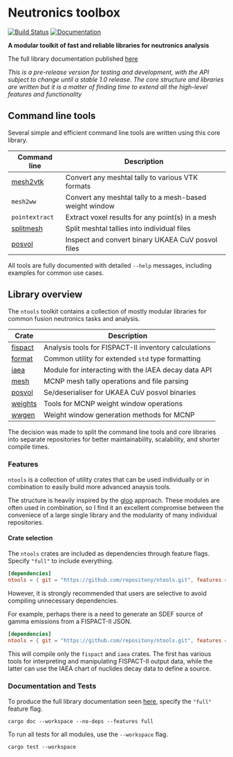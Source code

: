 # Neutronics toolbox

[![Build Status][test-img]][test-url]
[![Documentation][doc-img]][doc-url]

[test-img]: https://github.com/repositony/ntools/actions/workflows/tests.yml/badge.svg
[test-url]: https://github.com/repositony/ntools/actions/workflows/tests.yml

[doc-img]: https://github.com/repositony/ntools/actions/workflows/documentation.yml/badge.svg
[doc-url]: https://repositony.github.io/ntools/index.html

**A modular toolkit of fast and reliable libraries for neutronics analysis**

The full library documentation published [here](https://repositony.github.io/ntools/index.html)

*This is a pre-release version for testing and development, with the API subject to change until a stable 1.0 release. The core structure and libraries are written but it is a matter of finding time to extend all the high-level features and functionality*

## Command line tools

Several simple and efficient command line tools are written using this core
library.

| Command line   | Description                                             |
| -------------- | ------------------------------------------------------- |
| [mesh2vtk](https://github.com/repositony/mesh2vtk) | Convert any meshtal tally to various VTK formats        |
| `mesh2ww`      | Convert any meshtal tally to a mesh-based weight window |
| `pointextract` | Extract voxel results for any point(s) in a mesh        |
| [splitmesh](https://github.com/repositony/splitmesh) | Split meshtal tallies into individual files             |
| [posvol](https://github.com/repositony/posvol)       | Inspect and convert binary UKAEA CuV posvol files       |

All tools are fully documented with detailed `--help` messages, including
examples for common use cases.

## Library overview

The `ntools` toolkit contains a collection of mostly modular libraries for
common fusion neutronics tasks and analysis.

| Crate | Description |
| ----- | ----------- |
| [fispact](https://repositony.github.io/ntools/ntools/fispact/index.html) | Analysis tools for FISPACT-II inventory calculations  |
| [format](https://repositony.github.io/ntools/ntools/format/index.html)   | Common utility for extended `std` type formatting     |
| [iaea](https://repositony.github.io/ntools/ntools/iaea/index.html)       | Module for interacting with the IAEA decay data API   |
| [mesh](https://repositony.github.io/ntools/ntools/mesh/index.html)       | MCNP mesh tally operations and file parsing           |
| [posvol](https://repositony.github.io/ntools/ntools/posvol/index.html)   | Se/deserialiser for UKAEA CuV posvol binaries         |
| [weights](https://repositony.github.io/ntools/ntools/weights/index.html) | Tools for MCNP weight window operations               |
| [wwgen](https://repositony.github.io/ntools/ntools/wwgen/index.html)     | Weight window generation methods for MCNP             |

The decision was made to split the command line tools and core libraries into
separate repositories for better maintainability, scalability, and shorter
compile times.

### Features

`ntools` is a collection of utility crates that can be used individually or in
combination to easily build more advanced anaysis tools.

The structure is heavily inspired by the [gloo](https://github.com/rustwasm/gloo)
approach. These modules are often used in combination, so I find it an excellent
compromise between the conveniece of a large single library and the modularity
of many individual repositories.

#### Crate selection

The `ntools` crates are included as dependencies through feature flags. Specify
`"full"` to include everything.

```toml
[dependencies]
ntools = { git = "https://github.com/repositony/ntools.git", features = ["full"] }
```

However, it is strongly recommended that users are selective to avoid compiling
unnecessary dependencies.

For example, perhaps there is a need to generate an SDEF source of gamma
emissions from a FISPACT-II JSON.

```toml
[dependencies]
ntools = { git = "https://github.com/repositony/ntools.git", features = ["fispact", "iaea"] }
```

This will compile only the `fispact` and `iaea` crates. The first has various
tools for interpreting and manipulating FISPACT-II output data, while the latter
can use the IAEA chart of nuclides decay data to define a source.

### Documentation and Tests

To produce the full library documentation seen
[here](https://repositony.github.io/ntools/index.html), specify the `"full"`
feature flag.

```shell
cargo doc --workspace --no-deps --features full 
```

To run all tests for all modules, use the `--workspace` flag.

```shell
cargo test --workspace
```

